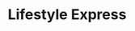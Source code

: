 ---
title: "Lifestyle Express"
url: /newport/lifestyle-express-commercial-road/
shop: convenience
---